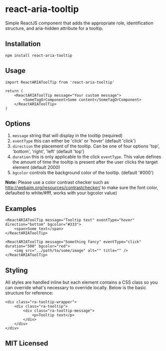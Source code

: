 # react-aria-tooltip
Simple ReactJS component that adds the appropriate role, identification structure, and aria-hidden attribute for a tooltip.

## Installation
`npm install react-aria-tooltip`


## Usage
```
import ReactARIAToolTip from 'react-aria-tooltip'

return (
    <ReactARIAToolTip message="Your custom message">
        <SomeTagOrComponent>Some content</SomeTagOrComponent>
    </ReactARIAToolTip>
)
```

## Options
1. `message` string that will display in the tooltip (required)
1. `eventType` this can either be 'click' or 'hover' (default 'click')
1. `direction` the placement of the tooltip. Can be one of four options 'top', 'bottom', 'right', 'left'  (default 'top')
1. `duration` this is only applicable to the click `eventType`. This value defines the amount of time the tooltip is present after the user clicks the target element  (default 2000)
1. `bgcolor` controls the background color of the tooltip.  (default '#000')

**Note:** Please use a color contrast checker such as http://webaim.org/resources/contrastchecker/ to make sure the font color, defaulted to white/#fff, works with your bgcolor value)

## Examples
```
<ReactARIAToolTip message="Tooltip text" eventType="hover" direction="bottom" bgcolor="#333">
    <span>Some text</span>
</ReactARIAToolTip>
```

```
<ReactARIAToolTip message="Something fancy" eventType="click" duration="500" bgcolor="red">
    <img src="../path/to/some/image" alt="" title="" />
</ReactARIAToolTip>
```

## Styling
All styles are handled inline but each element contains a CSS class so you can override what's necessary to override locally. Below is the basic structure for reference:

```
<div class="ra-tooltip-wrapper">
    <div class="ra-tooltip">
        <div class="ra-tooltip-message">
            <p>Tooltip text</p>
        </div>
    </div>
</div>
```

## MIT Licensed
